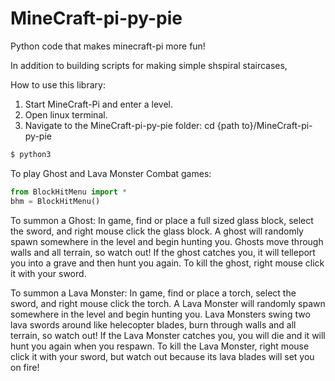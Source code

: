 # MineCraft-pi-py-pie
Python code that makes minecraft-pi more fun!

In addition to building scripts for making simple shspiral staircases, 

How to use this library:

1.  Start MineCraft-Pi and enter a level.
2.  Open linux terminal.
3.  Navigate to the MineCraft-pi-py-pie folder:
	cd {path to}/MineCraft-pi-py-pie

```bash
$ python3
```

To play Ghost and Lava Monster Combat games:
```python
from BlockHitMenu import *
bhm = BlockHitMenu()
```

To summon a Ghost:
In game, find or place a full sized glass block, select the sword, and right mouse click the glass block.  A ghost will randomly spawn somewhere in the level and begin hunting you.  Ghosts move through walls and all terrain, so watch out!  If the ghost catches you, it will telleport you into a grave and then hunt you again.
To kill the ghost, right mouse click it with your sword.

To summon a Lava Monster:
In game, find or place a torch, select the sword, and right mouse click the torch.
A Lava Monster will randomly spawn somewhere in the level and begin hunting you.  Lava Monsters swing two lava swords around like helecopter blades, burn through walls and all terrain, so watch out!  If the Lava Monster catches you, you will die and it will hunt you again when you respawn.  To kill the Lava Monster, right mouse click it with your sword, but watch out because its lava blades will set you on fire!
